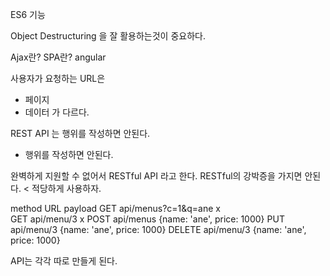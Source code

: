 ES6 기능

Object Destructuring
을 잘 활용하는것이 중요하다.

Ajax란?
SPA란?
angular

사용자가 요청하는 URL은
- 페이지
- 데이터
가 다르다.

REST API 는 행위를 작성하면 안된다.
- 행위를 작성하면 안된다.

완벽하게 지원할 수 없어서
RESTful API 라고 한다.
RESTful의 강박증을 가지면 안된다. < 적당하게 사용하자.

method      URL                     payload
GET         api/menus?c=1&q=ane     x       
GET         api/menu/3              x
POST        api/menus              {name: 'ane', price: 1000} 
PUT         api/menu/3             {name: 'ane', price: 1000}
DELETE      api/menu/3             {name: 'ane', price: 1000}

API는 각각 따로 만들게 된다.